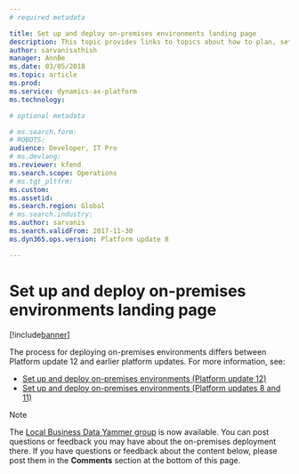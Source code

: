 ```yaml
---
# required metadata

title: Set up and deploy on-premises environments landing page
description: This topic provides links to topics about how to plan, set up, and deploy an on-premises environment.
author: sarvanisathish
manager: AnnBe
ms.date: 03/05/2018
ms.topic: article
ms.prod: 
ms.service: dynamics-ax-platform
ms.technology: 

# optional metadata

# ms.search.form: 
# ROBOTS: 
audience: Developer, IT Pro
# ms.devlang: 
ms.reviewer: kfend
ms.search.scope: Operations
# ms.tgt_pltfrm: 
ms.custom: 
ms.assetid: 
ms.search.region: Global
# ms.search.industry: 
ms.author: sarvanis
ms.search.validFrom: 2017-11-30 
ms.dyn365.ops.version: Platform update 8

---
```


# Set up and deploy on-premises environments landing page

[!include[banner](../includes/banner.md)]

The process for deploying on-premises environments differs between Platform update 12 and earlier platform updates. For more information, see: 
- [Set up and deploy on-premises environments (Platform update 12)](setup-deploy-on-premises-pu12.md)
- [Set up and deploy on-premises environments (Platform updates 8 and 11)](setup-deploy-on-premises-pu8-pu11.md)


> [!NOTE]
> The [Local Business Data Yammer group](https://www.yammer.com/dynamicsaxfeedbackprograms/#/threads/inGroup?type=in_group&feedId=13595809&view=all) is now available. You can post questions or feedback you may have about the on-premises deployment there.
> If you have questions or feedback about the content below, please post them in the **Comments** section at the bottom of this page.
